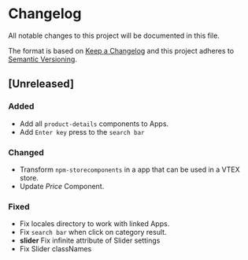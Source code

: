 # Changelog

All notable changes to this project will be documented in this file.

The format is based on [Keep a Changelog](http://keepachangelog.com/en/1.0.0/)
and this project adheres to [Semantic Versioning](http://semver.org/spec/v2.0.0.html).

## [Unreleased]
### Added
- Add all `product-details` components to Apps.
- Add `Enter key` press to the `search bar`

### Changed
- Transform `npm-storecomponents` in a app that can be used in a VTEX store.
- Update _Price_ Component.

### Fixed
- Fix locales directory to work with linked Apps.
- Fix `search bar` when click on category result.
- **slider** Fix infinite attribute of Slider settings
- Fix Slider classNames
